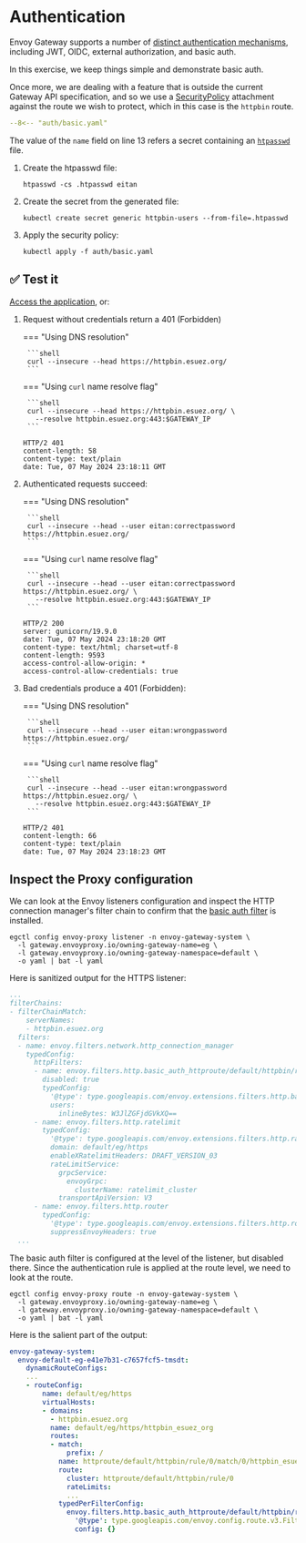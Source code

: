 # Authentication

Envoy Gateway supports a number of [distinct authentication mechanisms](https://gateway.envoyproxy.io/latest/api/extension_types/#securitypolicyspec), including JWT, OIDC, external authorization, and basic auth.

In this exercise, we keep things simple and demonstrate basic auth.

Once more, we are dealing with a feature that is outside the current Gateway API specification, and so we use a [SecurityPolicy](https://gateway.envoyproxy.io/v1.0.1/api/extension_types/#securitypolicy) attachment against the route we wish to protect, which in this case is the `httpbin` route.

```yaml linenums="1" hl_lines="13"
--8<-- "auth/basic.yaml"
```

The value of the `name` field on line 13 refers a secret containing an [`htpasswd`](https://httpd.apache.org/docs/2.4/programs/htpasswd.html) file.

1. Create the htpasswd file:

    ```shell
    htpasswd -cs .htpasswd eitan
    ```

1. Create the secret from the generated file:

    ```shell
    kubectl create secret generic httpbin-users --from-file=.htpasswd
    ```

1. Apply the security policy:

    ```shell
    kubectl apply -f auth/basic.yaml
    ```

## :white_check_mark: Test it

[Access the application](https://httpbin.esuez.org/), or:

1. Request without credentials return a 401 (Forbidden)

    === "Using DNS resolution"

        ```shell
        curl --insecure --head https://httpbin.esuez.org/
        ```

    === "Using `curl` name resolve flag"

        ```shell
        curl --insecure --head https://httpbin.esuez.org/ \
          --resolve httpbin.esuez.org:443:$GATEWAY_IP
        ```

    ```console
    HTTP/2 401
    content-length: 58
    content-type: text/plain
    date: Tue, 07 May 2024 23:18:11 GMT
    ```

1. Authenticated requests succeed:

    === "Using DNS resolution"

        ```shell
        curl --insecure --head --user eitan:correctpassword https://httpbin.esuez.org/
        ```

    === "Using `curl` name resolve flag"

        ```shell
        curl --insecure --head --user eitan:correctpassword https://httpbin.esuez.org/ \
          --resolve httpbin.esuez.org:443:$GATEWAY_IP
        ```

    ```console
    HTTP/2 200
    server: gunicorn/19.9.0
    date: Tue, 07 May 2024 23:18:20 GMT
    content-type: text/html; charset=utf-8
    content-length: 9593
    access-control-allow-origin: *
    access-control-allow-credentials: true
    ```

1. Bad credentials produce a 401 (Forbidden):

    === "Using DNS resolution"

        ```shell
        curl --insecure --head --user eitan:wrongpassword https://httpbin.esuez.org/
        ```

    === "Using `curl` name resolve flag"

        ```shell
        curl --insecure --head --user eitan:wrongpassword https://httpbin.esuez.org/ \
          --resolve httpbin.esuez.org:443:$GATEWAY_IP
        ```

    ```console
    HTTP/2 401
    content-length: 66
    content-type: text/plain
    date: Tue, 07 May 2024 23:18:23 GMT
    ```

## Inspect the Proxy configuration

We can look at the Envoy listeners configuration and inspect the HTTP connection manager's filter chain to confirm that the [basic auth filter](https://www.envoyproxy.io/docs/envoy/v1.30.1/configuration/http/http_filters/basic_auth_filter.html) is installed.

```shell
egctl config envoy-proxy listener -n envoy-gateway-system \
  -l gateway.envoyproxy.io/owning-gateway-name=eg \
  -l gateway.envoyproxy.io/owning-gateway-namespace=default \
  -o yaml | bat -l yaml
```

Here is sanitized output for the HTTPS listener:

```yaml linenums="1" hl_lines="10-15"
...
filterChains:
- filterChainMatch:
    serverNames:
    - httpbin.esuez.org
  filters:
  - name: envoy.filters.network.http_connection_manager
    typedConfig:
      httpFilters:
      - name: envoy.filters.http.basic_auth_httproute/default/httpbin/rule/0/match/0/httpbin_esuez_org
        disabled: true
        typedConfig:
          '@type': type.googleapis.com/envoy.extensions.filters.http.basic_auth.v3.BasicAuth
          users:
            inlineBytes: W3JlZGFjdGVkXQ==
      - name: envoy.filters.http.ratelimit
        typedConfig:
          '@type': type.googleapis.com/envoy.extensions.filters.http.ratelimit.v3.RateLimit
          domain: default/eg/https
          enableXRatelimitHeaders: DRAFT_VERSION_03
          rateLimitService:
            grpcService:
              envoyGrpc:
                clusterName: ratelimit_cluster
            transportApiVersion: V3
      - name: envoy.filters.http.router
        typedConfig:
          '@type': type.googleapis.com/envoy.extensions.filters.http.router.v3.Router
          suppressEnvoyHeaders: true
  ...
```

The basic auth filter is configured at the level of the listener, but disabled there.
Since the authentication rule is applied at the route level, we need to look at the route.

```shell
egctl config envoy-proxy route -n envoy-gateway-system \
  -l gateway.envoyproxy.io/owning-gateway-name=eg \
  -l gateway.envoyproxy.io/owning-gateway-namespace=default \
  -o yaml | bat -l yaml
```

Here is the salient part of the output:

```yaml linenums="1" hl_lines="19-22"
envoy-gateway-system:
  envoy-default-eg-e41e7b31-c7657fcf5-tmsdt:
    dynamicRouteConfigs:
    ...
    - routeConfig:
        name: default/eg/https
        virtualHosts:
        - domains:
          - httpbin.esuez.org
          name: default/eg/https/httpbin_esuez_org
          routes:
          - match:
              prefix: /
            name: httproute/default/httpbin/rule/0/match/0/httpbin_esuez_org
            route:
              cluster: httproute/default/httpbin/rule/0
              rateLimits:
              ...
            typedPerFilterConfig:
              envoy.filters.http.basic_auth_httproute/default/httpbin/rule/0/match/0/httpbin_esuez_org:
                '@type': type.googleapis.com/envoy.config.route.v3.FilterConfig
                config: {}
```
